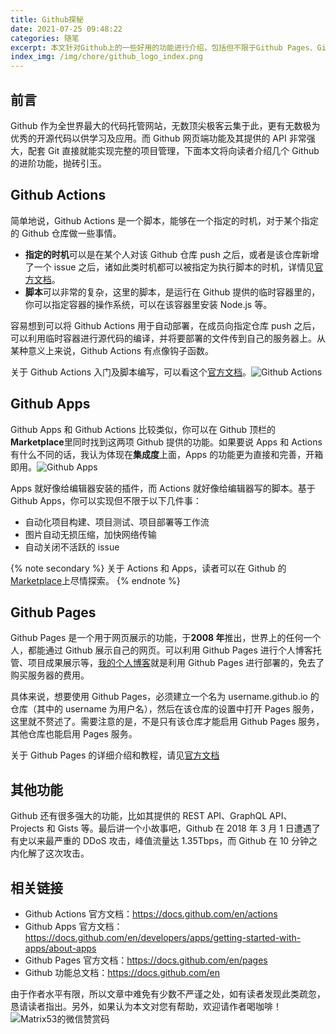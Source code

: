 ```yaml
---
title: Github探秘
date: 2021-07-25 09:48:22
categories: 随笔
excerpt: 本文针对Github上的一些好用的功能进行介绍，包括但不限于Github Pages、Github Actions等功能，帮助读者了解Github的强大之处。
index_img: /img/chore/github_logo_index.png
---
```


## 前言

Github 作为全世界最大的代码托管网站，无数顶尖极客云集于此，更有无数极为优秀的开源代码以供学习及应用。而 Github 网页端功能及其提供的 API 非常强大，配套 Git 直接就能实现完整的项目管理，下面本文将向读者介绍几个 Github 的进阶功能，抛砖引玉。

## Github Actions

简单地说，Github Actions 是一个脚本，能够在一个指定的时机，对于某个指定的 Github 仓库做一些事情。

- **指定的时机**可以是在某个人对该 Github 仓库 push 之后，或者是该仓库新增了一个 issue 之后，诸如此类时机都可以被指定为执行脚本的时机，详情见[官方文档](https://docs.github.com/en/actions/reference/events-that-trigger-workflows)。
- **脚本**可以非常的复杂，这里的脚本，是运行在 Github 提供的临时容器里的，你可以指定容器的操作系统，可以在该容器里安装 Node.js 等。

容易想到可以将 Github Actions 用于自动部署，在成员向指定仓库 push 之后，可以利用临时容器进行源代码的编译，并将要部署的文件传到自己的服务器上。从某种意义上来说，Github Actions 有点像钩子函数。

关于 Github Actions 入门及脚本编写，可以看这个[官方文档](https://docs.github.com/en/actions)。![Github Actions](/img/chore/github_action.png)

## Github Apps

Github Apps 和 Github Actions 比较类似，你可以在 Github 顶栏的**Marketplace**里同时找到这两项 Github 提供的功能。如果要说 Apps 和 Actions 有什么不同的话，我认为体现在**集成度**上面，Apps 的功能更为直接和完善，开箱即用。![Github Apps](/img/chore/github_app.png)

Apps 就好像给编辑器安装的插件，而 Actions 就好像给编辑器写的脚本。基于 Github Apps，你可以实现但不限于以下几件事：

- 自动化项目构建、项目测试、项目部署等工作流
- 图片自动无损压缩，加快网络传输
- 自动关闭不活跃的 issue

{% note secondary %}
关于 Actions 和 Apps，读者可以在 Github 的[Marketplace](https://github.com/marketplace)上尽情探索。
{% endnote %}

## Github Pages

Github Pages 是一个用于网页展示的功能，于**2008 年**推出，世界上的任何一个人，都能通过 Github 展示自己的网页。可以利用 Github Pages 进行个人博客托管、项目成果展示等，[我的个人博客](https://matrix53.github.io)就是利用 Github Pages 进行部署的，免去了购买服务器的费用。

具体来说，想要使用 Github Pages，必须建立一个名为 username.github.io 的仓库（其中的 username 为用户名），然后在该仓库的设置中打开 Pages 服务，这里就不赘述了。需要注意的是，不是只有该仓库才能启用 Github Pages 服务，其他仓库也能启用 Pages 服务。

关于 Github Pages 的详细介绍和教程，请见[官方文档](https://docs.github.com/en/pages)

## 其他功能

Github 还有很多强大的功能，比如其提供的 REST API、GraphQL API、Projects 和 Gists 等。最后讲一个小故事吧，Github 在 2018 年 3 月 1 日遭遇了有史以来最严重的 DDoS 攻击，峰值流量达 1.35Tbps，而 Github 在 10 分钟之内化解了这次攻击。

## 相关链接

- Github Actions 官方文档：https://docs.github.com/en/actions
- Github Apps 官方文档：https://docs.github.com/en/developers/apps/getting-started-with-apps/about-apps
- Github Pages 官方文档：https://docs.github.com/en/pages
- Github 功能总文档：https://docs.github.com/en

由于作者水平有限，所以文章中难免有少数不严谨之处，如有读者发现此类疏忽，恳请读者指出。另外，如果认为本文对您有帮助，欢迎请作者喝咖啡！![Matrix53的微信赞赏码](/img/global/wxQRcode_pay.png)
